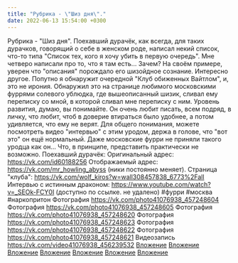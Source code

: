 ```yaml
---
title: "Рубрика - \"Шиз дня\"."
date: 2022-06-13 15:54:00 +0300
---
```


Рубрика - "Шиз дня".
Поехавший дурачёк, как всегда, для таких дурачков, говорящий о себе в женском роде, написал некий список, что-то типа "Список тех, кого я хочу убить в первую очередь". Мне четверо написали про то, что я там есть... Зачем?
На своём примере, уверен что "описания" порождало его шизойдное сознание. Интересно другое.
Попутно я обнаружит очередной "Клуб обиженных Вайтлом", и, это не ирония. Обнаружил это на странице любимого московскими фуррями солевого ублюдка, где вышеописанный шизик, сливал ему переписку со мной, в которой сливал мне переписку с ним. Уровень развития, думаю, вы понимайте. Он очень любит писать, всем подряд, в личку, что любит, чтоб в доверие втираться было удобнее, а потом удивляется, что ему не верят.
Для общего понимания, можете посмотреть видео "интервью" с этим уродом, держа в голове, что "вот это" он ещё нормальный.
Даже московские фурри не приняли такого уродца как он... Что, в принципе, представить практически не возможно.
Поехавший дурачёк:
Оригинальный адрес: https://vk.com/id60188256
Отображаемый адрес: https://vk.com/mr_howling_abyss (ники постоянно меняет).
Страница "клуба": https://vk.com/wolf_kiros?w=wall308457838_6773%2Fall
Интервью с истинным драконом: https://www.youtube.com/watch?v=_SEOk-FCY0I (доступно по ссылке. не удалено)
#фурри #москва #наркопритон
Фотография
<a class="vk-attach" href="https://vk.com/photo41076938_457248604">https://vk.com/photo41076938_457248604</a>
Фотография
<a class="vk-attach" href="https://vk.com/photo41076938_457248605">https://vk.com/photo41076938_457248605</a>
Фотография
<a class="vk-attach" href="https://vk.com/photo41076938_457248620">https://vk.com/photo41076938_457248620</a>
Фотография
<a class="vk-attach" href="https://vk.com/photo41076938_457248623">https://vk.com/photo41076938_457248623</a>
Фотография
<a class="vk-attach" href="https://vk.com/photo41076938_457248622">https://vk.com/photo41076938_457248622</a>
Фотография
<a class="vk-attach" href="https://vk.com/photo41076938_457248621">https://vk.com/photo41076938_457248621</a>
Видеозапись
<a class="vk-attach" href="https://vk.com/video41076938_456239532">https://vk.com/video41076938_456239532</a>
<a class="vk-attach" href="https://vk.com/photo41076938_457248604">Вложение</a>
<a class="vk-attach" href="https://vk.com/photo41076938_457248605">Вложение</a>
<a class="vk-attach" href="https://vk.com/photo41076938_457248620">Вложение</a>
<a class="vk-attach" href="https://vk.com/photo41076938_457248623">Вложение</a>
<a class="vk-attach" href="https://vk.com/photo41076938_457248622">Вложение</a>
<a class="vk-attach" href="https://vk.com/photo41076938_457248621">Вложение</a>
<a class="vk-attach" href="https://vk.com/video41076938_456239532">Вложение</a>
